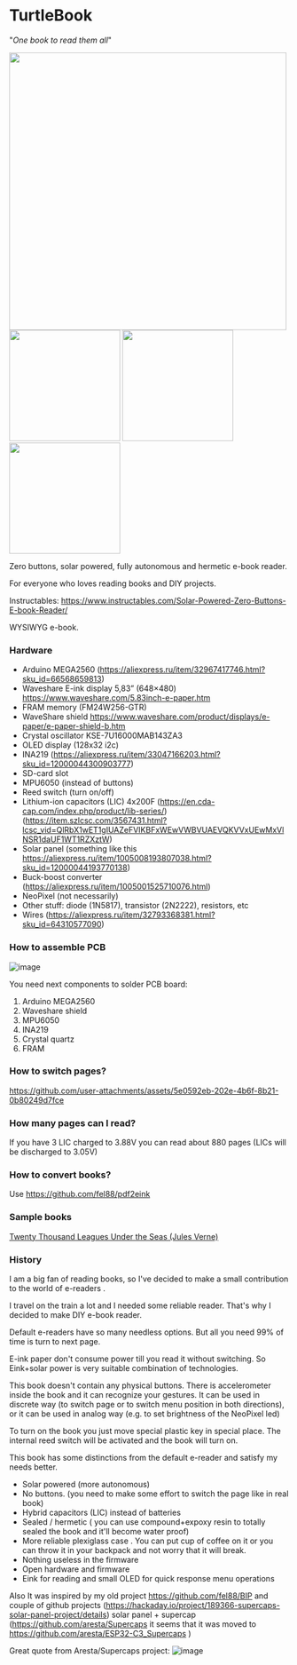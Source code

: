 # TurtleBook

"_One book to read them all_"

<img src="https://github.com/user-attachments/assets/834d9b57-e441-4399-a74a-d50caecb808d" width="500"  />

<br/>
<img src="https://github.com/user-attachments/assets/31bb9521-6a11-493c-bf02-1f4a64062a83" width="200"  />

<img src="https://github.com/user-attachments/assets/b57e9fb0-8926-4ada-921e-aba7ac638fbe" width="200"  />
<img src="https://github.com/user-attachments/assets/657d3588-7098-4fa6-a373-ae8c5ec83855" width="200"  />


Zero buttons, solar powered, fully autonomous and hermetic e-book reader.

For everyone who loves reading books and DIY projects.

Instructables:
https://www.instructables.com/Solar-Powered-Zero-Buttons-E-book-Reader/

WYSIWYG e-book. 

### Hardware
- Arduino MEGA2560 (https://aliexpress.ru/item/32967417746.html?sku_id=66568659813)
- Waveshare E-ink display 5,83” (648×480)  https://www.waveshare.com/5.83inch-e-paper.htm
- FRAM memory (FM24W256-GTR)
- WaveShare shield https://www.waveshare.com/product/displays/e-paper/e-paper-shield-b.htm
- Crystal oscillator KSE-7U16000MAB143ZA3
- OLED display (128x32 i2c)
- INA219 (https://aliexpress.ru/item/33047166203.html?sku_id=12000044300903777)
- SD-card slot
- MPU6050 (instead of buttons)
- Reed switch (turn on/off)
- Lithium-ion capacitors (LIC) 4x200F  (https://en.cda-cap.com/index.php/product/lib-series/) (https://item.szlcsc.com/3567431.html?lcsc_vid=QlRbX1wET1gIUAZeFVIKBFxWEwVWBVUAEVQKVVxUEwMxVlNSR1daUF1WT1RZXztW)
- Solar panel (something like this https://aliexpress.ru/item/1005008193807038.html?sku_id=12000044193770138)
- Buck-boost converter (https://aliexpress.ru/item/1005001525710076.html)
- NeoPixel (not necessarily)
- Other stuff: diode (1N5817), transistor (2N2222), resistors, etc
- Wires (https://aliexpress.ru/item/32793368381.html?sku_id=64310577090)

### How to assemble PCB 

![image](https://github.com/user-attachments/assets/c51009ef-ac24-424c-9be7-da2aa96eabaf)

You need next components to solder PCB board:
1. Arduino MEGA2560 
2. Waveshare shield
3. MPU6050
4. INA219
5. Crystal quartz
6. FRAM
   
### How to switch pages?


https://github.com/user-attachments/assets/5e0592eb-202e-4b6f-8b21-0b80249d7fce

### How many pages can I read?

If you have 3 LIC charged to 3.88V you can read about 880 pages (LICs will be discharged to 3.05V)

### How to convert books?
Use https://github.com/fel88/pdf2eink

### Sample books
<a href="https://github.com/fel88/TurtleBook/blob/main/samples/nemo.zip">Twenty Thousand Leagues Under the Seas (Jules Verne)</a>

### History

I am a big fan of reading books, so I've decided to make a small contribution to the world of e-readers .

I travel on the train a lot and I needed some reliable reader. That's why I decided to make DIY e-book reader.

Default e-readers have so many needless options. But all you need 99% of time is turn to next page.

E-ink paper don't consume power till you read it without switching. So Eink+solar power is very suitable combination of technologies.

This book doesn't contain any physical buttons. There is accelerometer inside the book and it can recognize your gestures. It can be used in discrete way (to switch page or to switch menu position in both directions), or it can be used in analog way (e.g. to set brightness of the NeoPixel led)

To turn on the book you just move special plastic key in special place. The internal reed switch will be activated and the book will turn on.

This book has some distinctions from the default e-reader and satisfy my needs better.

   - Solar powered (more autonomous)
   - No buttons. (you need to make some effort to switch the page like in real book)
   - Hybrid capacitors (LIC) instead of batteries
   - Sealed / hermetic ( you can use compound+expoxy resin to totally sealed the book and it'll become water proof)
   - More reliable plexiglass case . You can put cup of coffee on it or you can throw it in your backpack and not worry that it will break.
   - Nothing useless in the firmware
   - Open hardware and firmware
   - Eink for reading and small OLED for quick response menu operations


Also It was inspired by my old project https://github.com/fel88/BIP and couple of github projects (https://hackaday.io/project/189366-supercaps-solar-panel-project/details) solar panel + supercap (https://github.com/aresta/Supercaps  it seems that it was moved to https://github.com/aresta/ESP32-C3_Supercaps )

Great quote from Aresta/Supercaps project:
![image](https://github.com/user-attachments/assets/18651167-2490-474c-9cd1-44f70db3f667)

